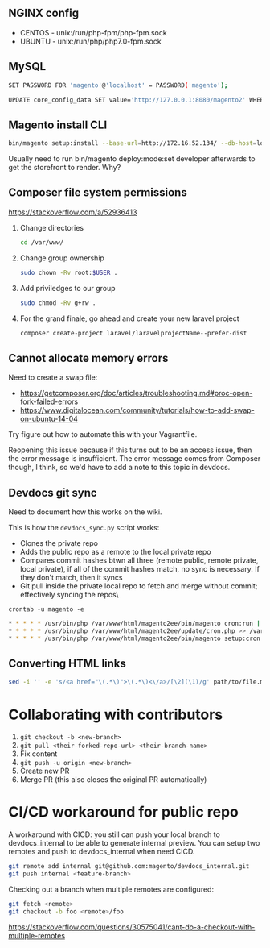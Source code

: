 ## NGINX config

- CENTOS - unix:/run/php-fpm/php-fpm.sock
- UBUNTU - unix:/run/php/php7.0-fpm.sock

## MySQL

```bash
SET PASSWORD FOR 'magento'@'localhost' = PASSWORD('magento');
```

```bash
UPDATE core_config_data SET value='http://127.0.0.1:8080/magento2' WHERE path='web/unsecure/base_url';
```

## Magento install CLI

```bash
bin/magento setup:install --base-url=http://172.16.52.134/ --db-host=localhost --db-name=magento --db-user=magento --backend-frontname=admin --db-password=magento --admin-firstname=Jeff --admin-lastname=Matthews --admin-email=jmatthew@adobe.com --admin-user=admin --admin-password=admin123 --language=en_US --currency=USD --timezone=America/Chicago --use-rewrites=1
```

Usually need to run bin/magento deploy:mode:set developer afterwards to get the storefront to render. Why?

## Composer file system permissions

https://stackoverflow.com/a/52936413

1. Change directories

   ```bash
   cd /var/www/
   ```

1. Change group ownership

   ```bash
   sudo chown -Rv root:$USER .
   ```

1. Add priviledges to our group

   ```bash
   sudo chmod -Rv g+rw .
   ```

1. For the grand finale, go ahead and create your new laravel project

   ```bash
   composer create-project laravel/laravelprojectName--prefer-dist
   ```

## Cannot allocate memory errors

Need to create a swap file:

- https://getcomposer.org/doc/articles/troubleshooting.md#proc-open-fork-failed-errors
- https://www.digitalocean.com/community/tutorials/how-to-add-swap-on-ubuntu-14-04

Try figure out how to automate this with your Vagrantfile.

Reopening this issue because if this turns out to be an access issue, then the error message is insufficient. The error message comes from Composer though, I think, so we'd have to add a note to this topic in devdocs.

## Devdocs git sync

Need to document how this works on the wiki.

This is how the `devdocs_sync.py` script works:

- Clones the private repo
- Adds the public repo as a remote to the local private repo
- Compares commit hashes btwn all three (remote public, remote private, local private), if all of the commit hashes match, no sync is necessary. If they don't match, then it syncs
- Git pull inside the private local repo to fetch and merge without commit; effectively syncing the repos\

`crontab -u magento -e`

```bash
* * * * * /usr/bin/php /var/www/html/magento2ee/bin/magento cron:run | grep -v "Ran jobs by schedule" >> /var/www/html/magento2ee/var/log/magento.cron.log
* * * * * /usr/bin/php /var/www/html/magento2ee/update/cron.php >> /var/www/html/magento2ee/var/log/update.cron.log
* * * * * /usr/bin/php /var/www/html/magento2ee/bin/magento setup:cron:run >> /var/www/html/magento2ee/var/log/setup.cron.log
```

## Converting HTML links

```bash
sed -i '' -e 's/<a href="\(.*\)">\(.*\)<\/a>/[\2](\1)/g' path/to/file.md
```

# Collaborating with contributors

1. `git checkout -b <new-branch>`
1. `git pull <their-forked-repo-url> <their-branch-name>`
1. Fix content
1. `git push -u origin <new-branch>`
1. Create new PR
1. Merge PR (this also closes the original PR automatically)

# CI/CD workaround for public repo

A workaround with CICD: you still can push your local branch to devdocs_internal to be able to generate internal preview.
You can setup two remotes and push to devdocs_internal when need CICD.

```bash
git remote add internal git@github.com:magento/devdocs_internal.git
git push internal <feature-branch>
```

Checking out a branch when multiple remotes are configured:

```bash
git fetch <remote>
git checkout -b foo <remote>/foo
```

https://stackoverflow.com/questions/30575041/cant-do-a-checkout-with-multiple-remotes
